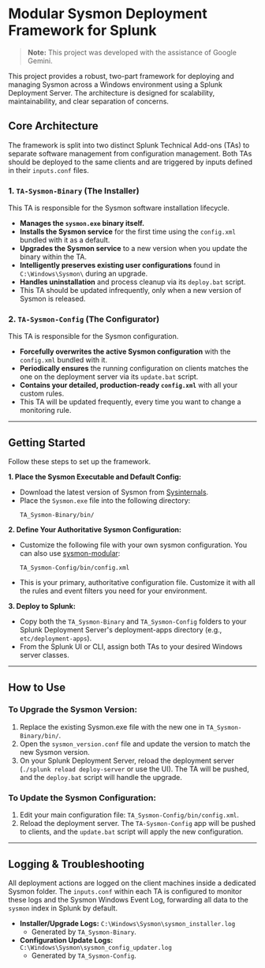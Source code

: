 # Modular Sysmon Deployment Framework for Splunk

> **Note:** This project was developed with the assistance of Google Gemini.

This project provides a robust, two-part framework for deploying and managing Sysmon across a Windows environment using a Splunk Deployment Server. The architecture is designed for scalability, maintainability, and clear separation of concerns.

## Core Architecture

The framework is split into two distinct Splunk Technical Add-ons (TAs) to separate software management from configuration management. Both TAs should be deployed to the same clients and are triggered by inputs defined in their `inputs.conf` files.

### 1. `TA-Sysmon-Binary` (The Installer)
This TA is responsible for the Sysmon software installation lifecycle.
- **Manages the `sysmon.exe` binary itself.**
- **Installs the Sysmon service** for the first time using the `config.xml` bundled with it as a default.
- **Upgrades the Sysmon service** to a new version when you update the binary within the TA.
- **Intelligently preserves existing user configurations** found in `C:\Windows\Sysmon\` during an upgrade.
- **Handles uninstallation** and process cleanup via its `deploy.bat` script.
- This TA should be updated infrequently, only when a new version of Sysmon is released.

### 2. `TA-Sysmon-Config` (The Configurator)
This TA is responsible for the Sysmon configuration.
- **Forcefully overwrites the active Sysmon configuration** with the `config.xml` bundled with it.
- **Periodically ensures** the running configuration on clients matches the one on the deployment server via its `update.bat` script.
- **Contains your detailed, production-ready `config.xml`** with all your custom rules.
- This TA will be updated frequently, every time you want to change a monitoring rule.

---

## Getting Started

Follow these steps to set up the framework.

**1. Place the Sysmon Executable and Default Config:**
- Download the latest version of Sysmon from [Sysinternals](https://docs.microsoft.com/en-us/sysinternals/downloads/sysmon).
- Place the `Sysmon.exe` file into the following directory:
  ```
  TA_Sysmon-Binary/bin/
  ```

**2. Define Your Authoritative Sysmon Configuration:**
- Customize the following file with your own sysmon configuration. You can also use [sysmon-modular](https://github.com/olafhartong/sysmon-modular):
  ```
  TA_Sysmon-Config/bin/config.xml
  ```
- This is your primary, authoritative configuration file. Customize it with all the rules and event filters you need for your environment.

**3. Deploy to Splunk:**
- Copy both the `TA_Sysmon-Binary` and `TA_Sysmon-Config` folders to your Splunk Deployment Server's deployment-apps directory (e.g., `etc/deployment-apps`).
- From the Splunk UI or CLI, assign both TAs to your desired Windows server classes.

---

## How to Use

### To Upgrade the Sysmon Version:
1.  Replace the existing Sysmon.exe file with the new one in `TA_Sysmon-Binary/bin/`.
2.  Open the `sysmon_version.conf` file and update the version to match the new Sysmon version.
3.  On your Splunk Deployment Server, reload the deployment server (`./splunk reload deploy-server` or use the UI). The TA will be pushed, and the `deploy.bat` script will handle the upgrade.

### To Update the Sysmon Configuration:
1.  Edit your main configuration file: `TA_Sysmon-Config/bin/config.xml`.
2.  Reload the deployment server. The `TA-Sysmon-Config` app will be pushed to clients, and the `update.bat` script will apply the new configuration.

---

## Logging & Troubleshooting

All deployment actions are logged on the client machines inside a dedicated Sysmon folder. The `inputs.conf` within each TA is configured to monitor these logs and the Sysmon Windows Event Log, forwarding all data to the `sysmon` index in Splunk by default.

- **Installer/Upgrade Logs:** `C:\Windows\Sysmon\sysmon_installer.log`
  - Generated by `TA_Sysmon-Binary`.
- **Configuration Update Logs:** `C:\Windows\Sysmon\sysmon_config_updater.log`
  - Generated by `TA_Sysmon-Config`.

